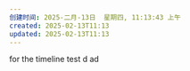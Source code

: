 ```yaml
---
创建时间: 2025-二月-13日  星期四, 11:13:43 上午
created: 2025-02-13T11:13
updated: 2025-02-13T11:13
---
```

for the timeline test
d ad 